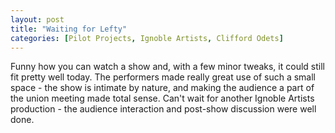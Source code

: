 ```yaml
---
layout: post
title: "Waiting for Lefty"
categories: [Pilot Projects, Ignoble Artists, Clifford Odets]
---
```


Funny how you can watch a show and, with a few minor tweaks, it could still fit pretty well today. The performers made really great use of such a small space - the show is intimate by nature, and making the audience a part of the union meeting made total sense. Can't wait for another Ignoble Artists production - the audience interaction and post-show discussion were well done.
